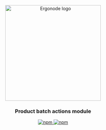 
<p align="center">
  <a href="https://ergonode.com" rel="noopener noreferrer">
    <img width="300" src="https://ergonode.com/img/logo-dark.svg" alt="Ergonode logo">
  </a>
</p>
<h3 align="center">Product batch actions module</h3>
<p align="center">
  <a href="https://www.npmjs.com/package/@ergonode/product-batch-actions">
    <img alt="npm" src="https://img.shields.io/npm/v/@ergonode/product-batch-actions">
  </a>
  <a href="https://www.npmjs.com/package/@ergonode/product-batch-actions">
    <img alt="npm" src="https://img.shields.io/npm/l/@ergonode/product-batch-actions">
  </a>
</p>
<br>
